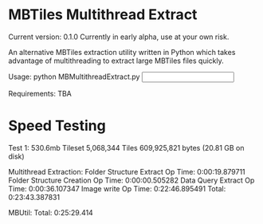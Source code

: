 MBTiles Multithread Extract
===========================

Current version: 0.1.0
Currently in early alpha, use at your own risk.

An alternative MBTiles extraction utility written in Python which takes advantage of multithreading to extract large MBTiles files quickly.

Usage:
python MBMultithreadExtract.py <input mbtiles file> <output folder>

Requirements:
TBA


Speed Testing
===========================

Test 1:
530.6mb Tileset
5,068,344 Tiles
609,925,821 bytes (20.81 GB on disk)

Multithread Extraction:
Folder Structure Extract Op Time: 0:00:19.879711
Folder Structure Creation Op Time: 0:00:00.505282
Data Query Extract Op Time: 0:00:36.107347
Image write Op Time: 0:22:46.895491
Total: 0:23:43.387831

MBUtil:
Total: 0:25:29.414

